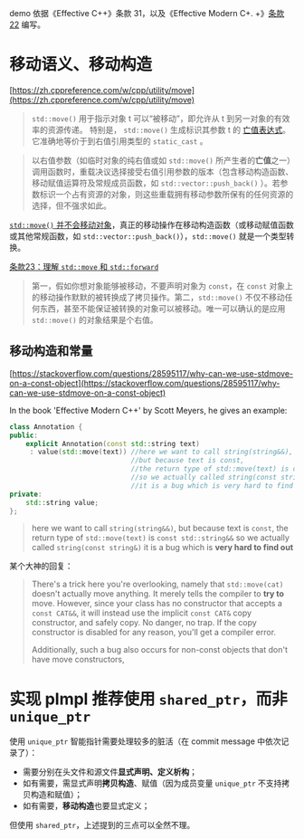 demo 依据《Effective C++》条款 31，以及《Effective Modern C+.
+》[条款 22][1] 编写。

# 移动语义、移动构造

[https://zh.cppreference.com/w/cpp/utility/move](https://zh.cppreference.com/w/cpp/utility/move)
> `std::move()` 用于指示对象 t 可以“被移动”，即允许从 t 到另一对象的有效率的资源传递。
> 特别是， `std::move()` 生成标识其参数 t 的 [亡值表达式][2]。它准确地等价于到右值引用类型的 `static_cast` 。

> 以右值参数（如临时对象的纯右值或如 `std::move()` 所产生者的**亡值**之一）调用函数时，重载决议选择接受右值引用参数的版本（包含移动构造函数、移动赋值运算符及常规成员函数，如 `std::vector::push_back()` ）。若参数标识一个占有资源的对象，则这些重载拥有移动参数所保有的任何资源的选择，但不强求如此。

[`std::move()` 并不会移动对象][3]，真正的移动操作在移动构造函数（或移动赋值函数或其他常规函数，如 `std::vector::push_back()`），`std::move()` 就是一个类型转换。

[条款23：理解 `std::move` 和 `std::forward`][4]

> 第一，假如你想对象能够被移动，不要声明对象为 `const`，在 `const` 对象上的移动操作默默的被转换成了拷贝操作。第二，`std::move()` 不仅不移动任何东西，甚至不能保证被转换的对象可以被移动。唯一可以确认的是应用 `std::move()` 的对象结果是个右值。

## 移动构造和常量

[https://stackoverflow.com/questions/28595117/why-can-we-use-stdmove-on-a-const-object](https://stackoverflow.com/questions/28595117/why-can-we-use-stdmove-on-a-const-object)

In the book 'Effective Modern C++' by Scott Meyers, he gives an example:

```cpp
class Annotation {
public:
    explicit Annotation(const std::string text)
     : value(std::move(text)) //here we want to call string(string&&),
                              //but because text is const, 
                              //the return type of std::move(text) is const std::string&&
                              //so we actually called string(const string&)
                              //it is a bug which is very hard to find out
private:
    std::string value;
};
```

> here we want to call `string(string&&)`,
> but because text is `const`, 
> the return type of `std::move(text)` is `const std::string&&`
> so we actually called `string(const string&)`
> it is a bug which is **very hard to find out**

某个大神的回复：

> There's a trick here you're overlooking, namely that `std::move(cat)` doesn't actually move anything. It merely tells the compiler to **try to** move. However, since your class has no constructor that accepts a `const CAT&&`, it will instead use the implicit `const CAT&` copy constructor, and safely copy. No danger, no trap. If the copy constructor is disabled for any reason, you'll get a compiler error.
> 
> Additionally, such a bug also occurs for non-const objects that don't have move constructors, 

# 实现 pImpl 推荐使用 `shared_ptr`，而非 `unique_ptr` 

使用 `unique_ptr` 智能指针需要处理较多的脏活（在 commit message 中依次记录了）：

- 需要分别在头文件和源文件**显式声明、定义析构**；
- 如有需要，需显式声明**拷贝构造**、赋值（因为成员变量 `unique_ptr` 不支持拷贝构造和赋值）；
- 如有需要，**移动构造**也要显式定义；

但使用 `shared_ptr`，上述提到的三点可以全然不理。

[1]:https://blog.csdn.net/big_yellow_duck/article/details/52351729
[2]:https://zh.cppreference.com/w/cpp/language/value_category
[3]:https://blog.csdn.net/weixin_36888577/article/details/80787782
[4]:https://blog.csdn.net/coolmeme/article/details/44459999
